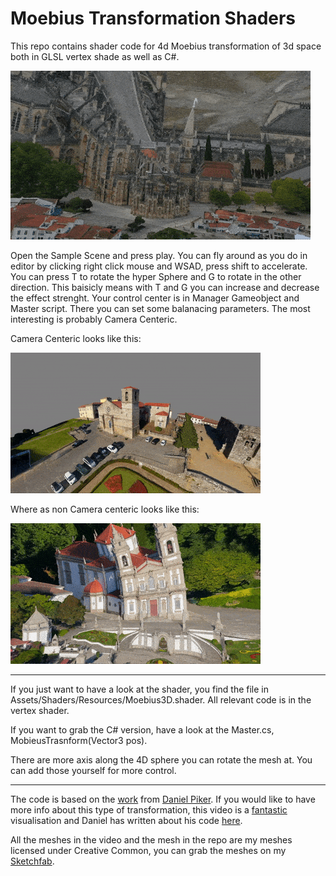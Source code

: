Moebius Transformation Shaders
=================

This repo contains shader code for 4d Moebius transformation of 3d space both in GLSL vertex shade as well as C#. 

![screenshot](documentation/Batalha.gif)


Open the Sample Scene and press play. You can fly around as you do in editor by clicking right click mouse and WSAD, press shift to accelerate. You can press T to rotate the hyper Sphere and G to rotate in the other direction. 
This baisicly means with T and G you can increase and decrease the effect strenght. Your control center is in Manager Gameobject and Master script. There you can set some balanacing parameters. The most interesting is probably Camera Centeric. 

Camera Centeric looks like this:


![screenshot](documentation/Barcelos.gif)

Where as non Camera centeric looks like this:

![screenshot](documentation/Braga.gif)

--- 

If you just want to have a look at the shader, you find the file in Assets/Shaders/Resources/Moebius3D.shader. 
All relevant code is in the vertex shader. 

If you want to grab the C# version, have a look at the Master.cs, MobieusTrasnform(Vector3 pos). 

There are more axis along the 4D sphere you can rotate the mesh at. You can add those yourself for more control. 

---

The code is based on the [work](https://gist.github.com/Dan-Piker/f7d790b3967d41bff8b0291f4cf7bd9e) from [Daniel Piker](https://github.com/Dan-Piker). If you would like to have more info about this type of transformation, this video is a [fantastic](https://spacesymmetrystructure.wordpress.com/2008/12/11/4-dimensional-rotations/) visualisation and Daniel has written about his code [here](https://spacesymmetrystructure.wordpress.com/2008/12/11/4-dimensional-rotations/).  

All the meshes in the video and the mesh in the repo are my meshes licensed under Creative Common, you can grab the meshes on my [Sketchfab](https://skfb.ly/6Vorz). 


